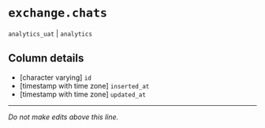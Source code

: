 # `exchange.chats`
`analytics_uat` | `analytics`

## Column details
* [character varying] `id`
* [timestamp with time zone] `inserted_at`
* [timestamp with time zone] `updated_at`

-------------------------------------------------------------------------------
*Do not make edits above this line.*
